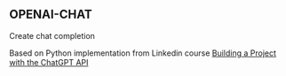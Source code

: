 ## OPENAI-CHAT

Create chat completion

Based on Python implementation from Linkedin course [Building a Project with the ChatGPT API](https://www.linkedin.com/learning/building-a-project-with-the-chatgpt-api/challenge-generate-tweet-content-using-chat-completion?resume=false&u=2288114)